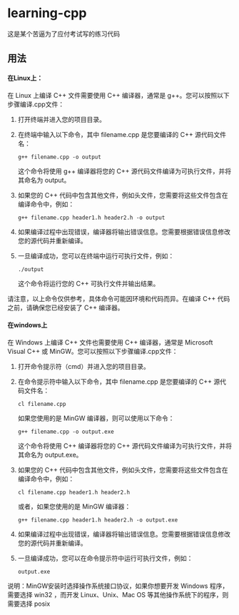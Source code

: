 # learning-cpp

这是某个苦逼为了应付考试写的练习代码

## 用法

#### 在Linux上：

在 Linux 上编译 C++ 文件需要使用 C++ 编译器，通常是 g++。您可以按照以下步骤编译.cpp文件：

1. 打开终端并进入您的项目目录。

2. 在终端中输入以下命令，其中 filename.cpp 是您要编译的 C++ 源代码文件名：

   ```
   g++ filename.cpp -o output
   ```

   这个命令将使用 g++ 编译器将您的 C++ 源代码文件编译为可执行文件，并将其命名为 output。

3. 如果您的 C++ 代码中包含其他文件，例如头文件，您需要将这些文件包含在编译命令中，例如：

   ```
   g++ filename.cpp header1.h header2.h -o output
   ```

4. 如果编译过程中出现错误，编译器将输出错误信息。您需要根据错误信息修改您的源代码并重新编译。

5. 一旦编译成功，您可以在终端中运行可执行文件，例如：

   ```
   ./output
   ```

   这个命令将运行您的 C++ 可执行文件并输出结果。

请注意，以上命令仅供参考，具体命令可能因环境和代码而异。在编译 C++ 代码之前，请确保您已经安装了 C++ 编译器。

#### 在windows上

在 Windows 上编译 C++ 文件也需要使用 C++ 编译器，通常是 Microsoft Visual C++ 或 MinGW。您可以按照以下步骤编译.cpp文件：

1. 打开命令提示符（cmd）并进入您的项目目录。

2. 在命令提示符中输入以下命令，其中 filename.cpp 是您要编译的 C++ 源代码文件名：

   ```
   cl filename.cpp
   ```

   如果您使用的是 MinGW 编译器，则可以使用以下命令：

   ```
   g++ filename.cpp -o output.exe
   ```

   这个命令将使用 C++ 编译器将您的 C++ 源代码文件编译为可执行文件，并将其命名为 output.exe。

3. 如果您的 C++ 代码中包含其他文件，例如头文件，您需要将这些文件包含在编译命令中，例如：

   ```
   cl filename.cpp header1.h header2.h
   ```

   或者，如果您使用的是 MinGW 编译器：

   ```
   g++ filename.cpp header1.h header2.h -o output.exe
   ```

4. 如果编译过程中出现错误，编译器将输出错误信息。您需要根据错误信息修改您的源代码并重新编译。

5. 一旦编译成功，您可以在命令提示符中运行可执行文件，例如：

   ```
   output.exe
   ```


说明：MinGW安装时选择操作系统接口协议，如果你想要开发 Windows 程序，需要选择 win32 ，而开发 Linux、Unix、Mac OS 等其他操作系统下的程序，则需要选择 posix 
